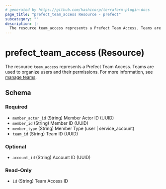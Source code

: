 ```yaml
---
# generated by https://github.com/hashicorp/terraform-plugin-docs
page_title: "prefect_team_access Resource - prefect"
subcategory: ""
description: |-
  The resource team_access represents a Prefect Team Access. Teams are used to organize users and their permissions. For more information, see manage teams https://docs.prefect.io/v3/manage/cloud/manage-users/manage-teams.
---
```


# prefect_team_access (Resource)

The resource `team_access` represents a Prefect Team Access. Teams are used to organize users and their permissions. For more information, see [manage teams](https://docs.prefect.io/v3/manage/cloud/manage-users/manage-teams).



<!-- schema generated by tfplugindocs -->
## Schema

### Required

- `member_actor_id` (String) Member Actor ID (UUID)
- `member_id` (String) Member ID (UUID)
- `member_type` (String) Member Type (user | service_account)
- `team_id` (String) Team ID (UUID)

### Optional

- `account_id` (String) Account ID (UUID)

### Read-Only

- `id` (String) Team Access ID
